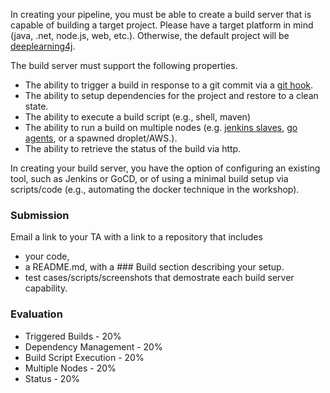 In creating your pipeline, you must be able to create a build server that is capable of building a target project.  Please have a target platform in mind (java, .net, node.js, web, etc.).  Otherwise, the default project will be [deeplearning4j](https://github.com/SkymindIO/deeplearning4j/).

The build server must support the following properties.

* The ability to trigger a build in response to a git commit via a [git hook](http://git-scm.com/book/en/v2/Customizing-Git-Git-Hooks).
* The ability to setup dependencies for the project and restore to a clean state.
* The ability to execute a build script (e.g., shell, maven)
* The ability to run a build on multiple nodes (e.g. [jenkins slaves](https://wiki.jenkins-ci.org/display/JENKINS/Distributed+builds), [go agents](https://github.com/kmugrage/go-agent-docker), or a spawned droplet/AWS.).
* The ability to retrieve the status of the build via http.

In creating your build server, you have the option of configuring an existing tool, such as Jenkins or GoCD, or of using a minimal build setup via scripts/code (e.g., automating the docker technique in the workshop).

### Submission

Email a link to your TA with a link to a repository that includes
* your code, 
* a README.md, with a \#\#\# Build section describing your setup.
* test cases/scripts/screenshots that demostrate each build server capability.

### Evaluation

* Triggered Builds - 20%
* Dependency Management - 20%
* Build Script Execution - 20%
* Multiple Nodes - 20%
* Status - 20%
